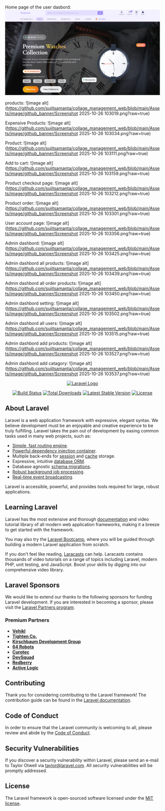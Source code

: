
Home page of the user dasbord:
![image alt](https://github.com/sujitsamanta/Watch_Shop/blob/main/public/images/github_banner/Screenshot%202025-10-26%20102950.png?raw=true)


products:
![image alt](https://github.com/sujitsamanta/collage_management_web/blob/main/Assets/image/github_banner/Screenshot 2025-10-26 103019.png?raw=true)

Expensive Products:
![image alt](https://github.com/sujitsamanta/collage_management_web/blob/main/Assets/image/github_banner/Screenshot 2025-10-26 103034.png?raw=true)

Product:
![image alt](https://github.com/sujitsamanta/collage_management_web/blob/main/Assets/image/github_banner/Screenshot 2025-10-26 103111.png?raw=true)

Add to cart:
![image alt](https://github.com/sujitsamanta/collage_management_web/blob/main/Assets/image/github_banner/Screenshot 2025-10-26 103159.png?raw=true)

Product checkout page:
![image alt](https://github.com/sujitsamanta/collage_management_web/blob/main/Assets/image/github_banner/Screenshot 2025-10-26 103212.png?raw=true)

Product order:
![image alt](https://github.com/sujitsamanta/collage_management_web/blob/main/Assets/image/github_banner/Screenshot 2025-10-26 103301.png?raw=true)

User account page:
![image alt](https://github.com/sujitsamanta/collage_management_web/blob/main/Assets/image/github_banner/Screenshot 2025-10-26 103356.png?raw=true)

Admin dashbord:
![image alt](https://github.com/sujitsamanta/collage_management_web/blob/main/Assets/image/github_banner/Screenshot 2025-10-26 103425.png?raw=true)

Admin dashbord all products:
![image alt](https://github.com/sujitsamanta/collage_management_web/blob/main/Assets/image/github_banner/Screenshot 2025-10-26 103439.png?raw=true)

Admin dashbord all order products:
![image alt](https://github.com/sujitsamanta/collage_management_web/blob/main/Assets/image/github_banner/Screenshot 2025-10-26 103450.png?raw=true)

Admin dashbord setting:
![image alt](https://github.com/sujitsamanta/collage_management_web/blob/main/Assets/image/github_banner/Screenshot 2025-10-26 103502.png?raw=true)

Admin dashbord all users:
![image alt](https://github.com/sujitsamanta/collage_management_web/blob/main/Assets/image/github_banner/Screenshot 2025-10-26 103515.png?raw=true)

Admin dashbord add products:
![image alt](https://github.com/sujitsamanta/collage_management_web/blob/main/Assets/image/github_banner/Screenshot 2025-10-26 103527.png?raw=true)

Admin dashbord add catagory:
![image alt](https://github.com/sujitsamanta/collage_management_web/blob/main/Assets/image/github_banner/Screenshot 2025-10-26 103537.png?raw=true)


<p align="center"><a href="https://laravel.com" target="_blank"><img src="https://raw.githubusercontent.com/laravel/art/master/logo-lockup/5%20SVG/2%20CMYK/1%20Full%20Color/laravel-logolockup-cmyk-red.svg" width="400" alt="Laravel Logo"></a></p>

<p align="center">
<a href="https://github.com/laravel/framework/actions"><img src="https://github.com/laravel/framework/workflows/tests/badge.svg" alt="Build Status"></a>
<a href="https://packagist.org/packages/laravel/framework"><img src="https://img.shields.io/packagist/dt/laravel/framework" alt="Total Downloads"></a>
<a href="https://packagist.org/packages/laravel/framework"><img src="https://img.shields.io/packagist/v/laravel/framework" alt="Latest Stable Version"></a>
<a href="https://packagist.org/packages/laravel/framework"><img src="https://img.shields.io/packagist/l/laravel/framework" alt="License"></a>
</p>

## About Laravel

Laravel is a web application framework with expressive, elegant syntax. We believe development must be an enjoyable and creative experience to be truly fulfilling. Laravel takes the pain out of development by easing common tasks used in many web projects, such as:

- [Simple, fast routing engine](https://laravel.com/docs/routing).
- [Powerful dependency injection container](https://laravel.com/docs/container).
- Multiple back-ends for [session](https://laravel.com/docs/session) and [cache](https://laravel.com/docs/cache) storage.
- Expressive, intuitive [database ORM](https://laravel.com/docs/eloquent).
- Database agnostic [schema migrations](https://laravel.com/docs/migrations).
- [Robust background job processing](https://laravel.com/docs/queues).
- [Real-time event broadcasting](https://laravel.com/docs/broadcasting).

Laravel is accessible, powerful, and provides tools required for large, robust applications.

## Learning Laravel

Laravel has the most extensive and thorough [documentation](https://laravel.com/docs) and video tutorial library of all modern web application frameworks, making it a breeze to get started with the framework.

You may also try the [Laravel Bootcamp](https://bootcamp.laravel.com), where you will be guided through building a modern Laravel application from scratch.

If you don't feel like reading, [Laracasts](https://laracasts.com) can help. Laracasts contains thousands of video tutorials on a range of topics including Laravel, modern PHP, unit testing, and JavaScript. Boost your skills by digging into our comprehensive video library.

## Laravel Sponsors

We would like to extend our thanks to the following sponsors for funding Laravel development. If you are interested in becoming a sponsor, please visit the [Laravel Partners program](https://partners.laravel.com).

### Premium Partners

- **[Vehikl](https://vehikl.com)**
- **[Tighten Co.](https://tighten.co)**
- **[Kirschbaum Development Group](https://kirschbaumdevelopment.com)**
- **[64 Robots](https://64robots.com)**
- **[Curotec](https://www.curotec.com/services/technologies/laravel)**
- **[DevSquad](https://devsquad.com/hire-laravel-developers)**
- **[Redberry](https://redberry.international/laravel-development)**
- **[Active Logic](https://activelogic.com)**

## Contributing

Thank you for considering contributing to the Laravel framework! The contribution guide can be found in the [Laravel documentation](https://laravel.com/docs/contributions).

## Code of Conduct

In order to ensure that the Laravel community is welcoming to all, please review and abide by the [Code of Conduct](https://laravel.com/docs/contributions#code-of-conduct).

## Security Vulnerabilities

If you discover a security vulnerability within Laravel, please send an e-mail to Taylor Otwell via [taylor@laravel.com](mailto:taylor@laravel.com). All security vulnerabilities will be promptly addressed.

## License

The Laravel framework is open-sourced software licensed under the [MIT license](https://opensource.org/licenses/MIT).
